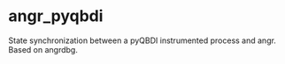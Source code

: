 # angr_pyqbdi
State synchronization between a pyQBDI instrumented process and angr. Based on angrdbg.
